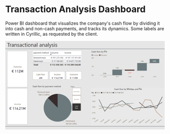 # Transaction Analysis Dashboard

Power BI dashboard that visualizes the company's cash flow by dividing it into cash and non-cash payments, and tracks its dynamics. Some labels are written in Cyrillic, as requested by the client.

![Dashboard Preview](dashboard-preview1.png)
